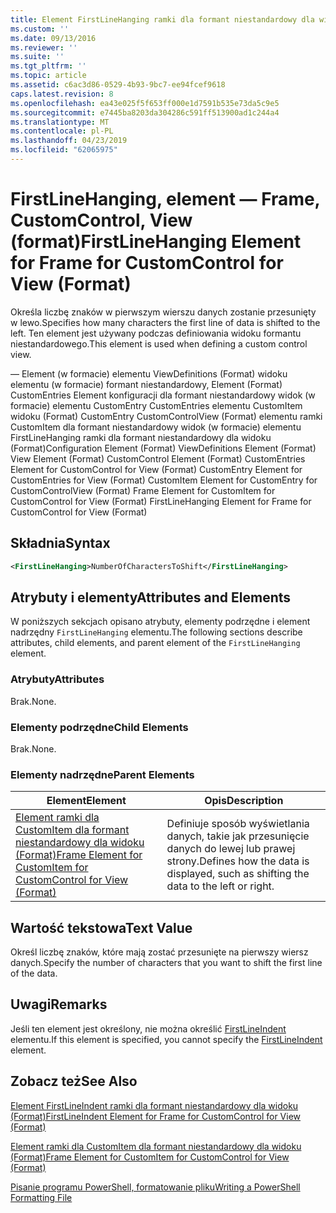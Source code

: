 ```yaml
---
title: Element FirstLineHanging ramki dla formant niestandardowy dla widoku (Format) | Dokumentacja firmy Microsoft
ms.custom: ''
ms.date: 09/13/2016
ms.reviewer: ''
ms.suite: ''
ms.tgt_pltfrm: ''
ms.topic: article
ms.assetid: c6ac3d86-0529-4b93-9bc7-ee94fcef9618
caps.latest.revision: 8
ms.openlocfilehash: ea43e025f5f653ff000e1d7591b535e73da5c9e5
ms.sourcegitcommit: e7445ba8203da304286c591ff513900ad1c244a4
ms.translationtype: MT
ms.contentlocale: pl-PL
ms.lasthandoff: 04/23/2019
ms.locfileid: "62065975"
---
```

# <a name="firstlinehanging-element-for-frame-for-customcontrol-for-view-format"></a><span data-ttu-id="e1f6c-102">FirstLineHanging, element — Frame, CustomControl, View (format)</span><span class="sxs-lookup"><span data-stu-id="e1f6c-102">FirstLineHanging Element for Frame for CustomControl for View (Format)</span></span>

<span data-ttu-id="e1f6c-103">Określa liczbę znaków w pierwszym wierszu danych zostanie przesunięty w lewo.</span><span class="sxs-lookup"><span data-stu-id="e1f6c-103">Specifies how many characters the first line of data is shifted to the left.</span></span> <span data-ttu-id="e1f6c-104">Ten element jest używany podczas definiowania widoku formantu niestandardowego.</span><span class="sxs-lookup"><span data-stu-id="e1f6c-104">This element is used when defining a custom control view.</span></span>

<span data-ttu-id="e1f6c-105">— Element (w formacie) elementu ViewDefinitions (Format) widoku elementu (w formacie) formant niestandardowy, Element (Format) CustomEntries Element konfiguracji dla formant niestandardowy widok (w formacie) elementu CustomEntry CustomEntries elementu CustomItem widoku (Format) CustomEntry CustomControlView (Format) elementu ramki CustomItem dla formant niestandardowy widok (w formacie) elementu FirstLineHanging ramki dla formant niestandardowy dla widoku (Format)</span><span class="sxs-lookup"><span data-stu-id="e1f6c-105">Configuration Element (Format) ViewDefinitions Element (Format) View Element (Format) CustomControl Element (Format) CustomEntries Element for CustomControl for View (Format) CustomEntry Element for CustomEntries for View (Format) CustomItem Element for CustomEntry for CustomControlView (Format) Frame Element for CustomItem for CustomControl for View (Format) FirstLineHanging Element for Frame for CustomControl for View (Format)</span></span>

## <a name="syntax"></a><span data-ttu-id="e1f6c-106">Składnia</span><span class="sxs-lookup"><span data-stu-id="e1f6c-106">Syntax</span></span>

```xml
<FirstLineHanging>NumberOfCharactersToShift</FirstLineHanging>
```

## <a name="attributes-and-elements"></a><span data-ttu-id="e1f6c-107">Atrybuty i elementy</span><span class="sxs-lookup"><span data-stu-id="e1f6c-107">Attributes and Elements</span></span>

<span data-ttu-id="e1f6c-108">W poniższych sekcjach opisano atrybuty, elementy podrzędne i element nadrzędny `FirstLineHanging` elementu.</span><span class="sxs-lookup"><span data-stu-id="e1f6c-108">The following sections describe attributes, child elements, and parent element of the `FirstLineHanging` element.</span></span>

### <a name="attributes"></a><span data-ttu-id="e1f6c-109">Atrybuty</span><span class="sxs-lookup"><span data-stu-id="e1f6c-109">Attributes</span></span>

<span data-ttu-id="e1f6c-110">Brak.</span><span class="sxs-lookup"><span data-stu-id="e1f6c-110">None.</span></span>

### <a name="child-elements"></a><span data-ttu-id="e1f6c-111">Elementy podrzędne</span><span class="sxs-lookup"><span data-stu-id="e1f6c-111">Child Elements</span></span>

<span data-ttu-id="e1f6c-112">Brak.</span><span class="sxs-lookup"><span data-stu-id="e1f6c-112">None.</span></span>

### <a name="parent-elements"></a><span data-ttu-id="e1f6c-113">Elementy nadrzędne</span><span class="sxs-lookup"><span data-stu-id="e1f6c-113">Parent Elements</span></span>

|<span data-ttu-id="e1f6c-114">Element</span><span class="sxs-lookup"><span data-stu-id="e1f6c-114">Element</span></span>|<span data-ttu-id="e1f6c-115">Opis</span><span class="sxs-lookup"><span data-stu-id="e1f6c-115">Description</span></span>|
|-------------|-----------------|
|[<span data-ttu-id="e1f6c-116">Element ramki dla CustomItem dla formant niestandardowy dla widoku (Format)</span><span class="sxs-lookup"><span data-stu-id="e1f6c-116">Frame Element for CustomItem for CustomControl for View (Format)</span></span>](./frame-element-for-customitem-for-customcontrol-for-view-format.md)|<span data-ttu-id="e1f6c-117">Definiuje sposób wyświetlania danych, takie jak przesunięcie danych do lewej lub prawej strony.</span><span class="sxs-lookup"><span data-stu-id="e1f6c-117">Defines how the data is displayed, such as shifting the data to the left or right.</span></span>|

## <a name="text-value"></a><span data-ttu-id="e1f6c-118">Wartość tekstowa</span><span class="sxs-lookup"><span data-stu-id="e1f6c-118">Text Value</span></span>

<span data-ttu-id="e1f6c-119">Określ liczbę znaków, które mają zostać przesunięte na pierwszy wiersz danych.</span><span class="sxs-lookup"><span data-stu-id="e1f6c-119">Specify the number of characters that you want to shift the first line of the data.</span></span>

## <a name="remarks"></a><span data-ttu-id="e1f6c-120">Uwagi</span><span class="sxs-lookup"><span data-stu-id="e1f6c-120">Remarks</span></span>

<span data-ttu-id="e1f6c-121">Jeśli ten element jest określony, nie można określić [FirstLineIndent](./firstlineindent-element-for-frame-for-customcontrol-for-view-format.md) elementu.</span><span class="sxs-lookup"><span data-stu-id="e1f6c-121">If this element is specified, you cannot specify the [FirstLineIndent](./firstlineindent-element-for-frame-for-customcontrol-for-view-format.md) element.</span></span>

## <a name="see-also"></a><span data-ttu-id="e1f6c-122">Zobacz też</span><span class="sxs-lookup"><span data-stu-id="e1f6c-122">See Also</span></span>

[<span data-ttu-id="e1f6c-123">Element FirstLineIndent ramki dla formant niestandardowy dla widoku (Format)</span><span class="sxs-lookup"><span data-stu-id="e1f6c-123">FirstLineIndent Element for Frame for CustomControl for View (Format)</span></span>](./firstlineindent-element-for-frame-for-customcontrol-for-view-format.md)

[<span data-ttu-id="e1f6c-124">Element ramki dla CustomItem dla formant niestandardowy dla widoku (Format)</span><span class="sxs-lookup"><span data-stu-id="e1f6c-124">Frame Element for CustomItem for CustomControl for View (Format)</span></span>](./frame-element-for-customitem-for-customcontrol-for-view-format.md)

[<span data-ttu-id="e1f6c-125">Pisanie programu PowerShell, formatowanie pliku</span><span class="sxs-lookup"><span data-stu-id="e1f6c-125">Writing a PowerShell Formatting File</span></span>](./writing-a-powershell-formatting-file.md)
